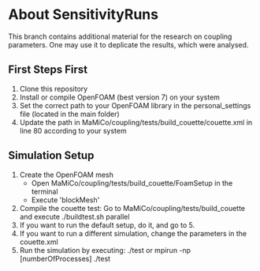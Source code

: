 # About SensitivityRuns

This branch contains additional material for the research on coupling parameters. One may use it to deplicate the results, which were analysed. 

## First Steps First

1. Clone this repository
2. Install or compile OpenFOAM (best version 7) on your system
3. Set the correct path to your OpenFOAM library in the personal_settings file (located in the main folder)
4. Update the path in MaMiCo/coupling/tests/build_couette/couette.xml in line 80 according to your system

## Simulation Setup

1. Create the OpenFOAM mesh
   - Open MaMiCo/coupling/tests/build_couette/FoamSetup in the terminal
   - Execute 'blockMesh'
3. Compile the couette test: Go to MaMiCo/coupling/tests/build_couette and execute ./buildtest.sh parallel
3. If you want to run the default setup, do it, and go to 5.
4. If you want to run a different simulation, change the parameters in the couette.xml
5. Run the simulation by executing: ./test or mpirun -np [numberOfProcesses] ./test
